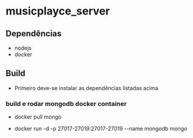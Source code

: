 # musicplayce_server

## Dependências

- nodejs
- docker

## Build

- Primeiro deve-se instalar as dependências listadas acima

### build e rodar mongodb docker container

- docker pull mongo

- docker run -d -p 27017-27019:27017-27019 --name mongodb mongo
